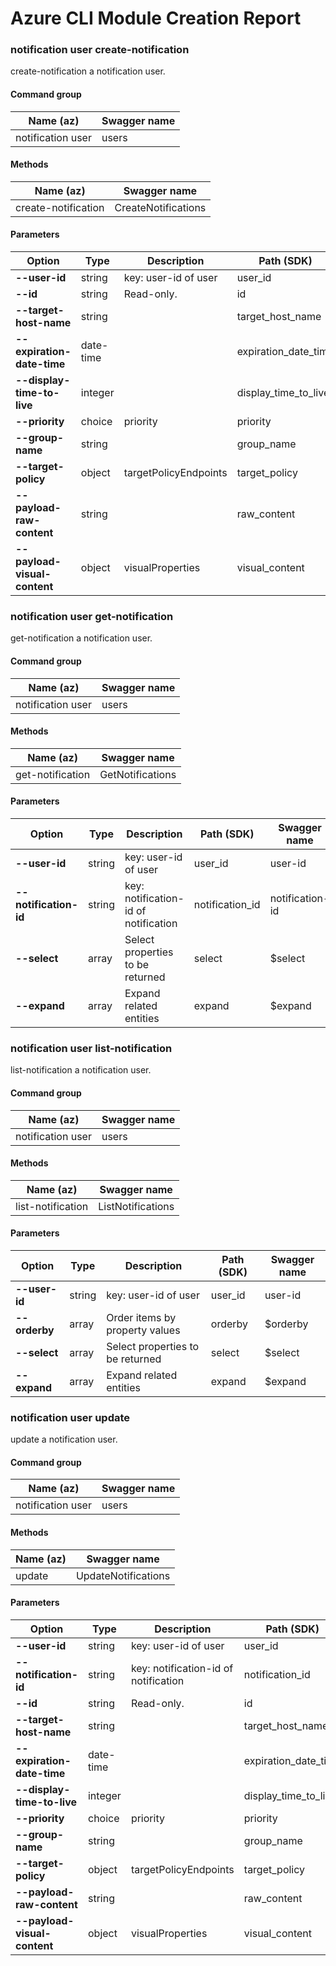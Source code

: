 # Azure CLI Module Creation Report

### notification user create-notification

create-notification a notification user.

#### Command group
|Name (az)|Swagger name|
|---------|------------|
|notification user|users|

#### Methods
|Name (az)|Swagger name|
|---------|------------|
|create-notification|CreateNotifications|

#### Parameters
|Option|Type|Description|Path (SDK)|Swagger name|
|------|----|-----------|----------|------------|
|**--user-id**|string|key: user-id of user|user_id|user-id|
|**--id**|string|Read-only.|id|id|
|**--target-host-name**|string||target_host_name|targetHostName|
|**--expiration-date-time**|date-time||expiration_date_time|expirationDateTime|
|**--display-time-to-live**|integer||display_time_to_live|displayTimeToLive|
|**--priority**|choice|priority|priority|priority|
|**--group-name**|string||group_name|groupName|
|**--target-policy**|object|targetPolicyEndpoints|target_policy|targetPolicy|
|**--payload-raw-content**|string||raw_content|rawContent|
|**--payload-visual-content**|object|visualProperties|visual_content|visualContent|

### notification user get-notification

get-notification a notification user.

#### Command group
|Name (az)|Swagger name|
|---------|------------|
|notification user|users|

#### Methods
|Name (az)|Swagger name|
|---------|------------|
|get-notification|GetNotifications|

#### Parameters
|Option|Type|Description|Path (SDK)|Swagger name|
|------|----|-----------|----------|------------|
|**--user-id**|string|key: user-id of user|user_id|user-id|
|**--notification-id**|string|key: notification-id of notification|notification_id|notification-id|
|**--select**|array|Select properties to be returned|select|$select|
|**--expand**|array|Expand related entities|expand|$expand|

### notification user list-notification

list-notification a notification user.

#### Command group
|Name (az)|Swagger name|
|---------|------------|
|notification user|users|

#### Methods
|Name (az)|Swagger name|
|---------|------------|
|list-notification|ListNotifications|

#### Parameters
|Option|Type|Description|Path (SDK)|Swagger name|
|------|----|-----------|----------|------------|
|**--user-id**|string|key: user-id of user|user_id|user-id|
|**--orderby**|array|Order items by property values|orderby|$orderby|
|**--select**|array|Select properties to be returned|select|$select|
|**--expand**|array|Expand related entities|expand|$expand|

### notification user update

update a notification user.

#### Command group
|Name (az)|Swagger name|
|---------|------------|
|notification user|users|

#### Methods
|Name (az)|Swagger name|
|---------|------------|
|update|UpdateNotifications|

#### Parameters
|Option|Type|Description|Path (SDK)|Swagger name|
|------|----|-----------|----------|------------|
|**--user-id**|string|key: user-id of user|user_id|user-id|
|**--notification-id**|string|key: notification-id of notification|notification_id|notification-id|
|**--id**|string|Read-only.|id|id|
|**--target-host-name**|string||target_host_name|targetHostName|
|**--expiration-date-time**|date-time||expiration_date_time|expirationDateTime|
|**--display-time-to-live**|integer||display_time_to_live|displayTimeToLive|
|**--priority**|choice|priority|priority|priority|
|**--group-name**|string||group_name|groupName|
|**--target-policy**|object|targetPolicyEndpoints|target_policy|targetPolicy|
|**--payload-raw-content**|string||raw_content|rawContent|
|**--payload-visual-content**|object|visualProperties|visual_content|visualContent|
